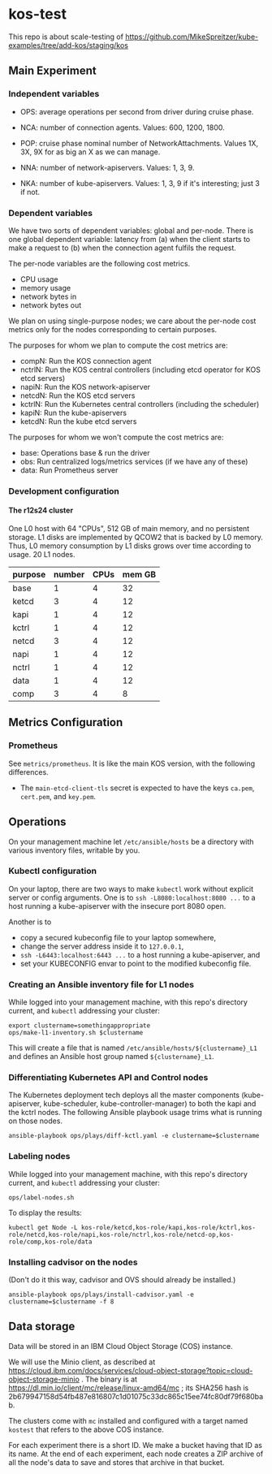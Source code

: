# kos-test

This repo is about scale-testing of https://github.com/MikeSpreitzer/kube-examples/tree/add-kos/staging/kos

## Main Experiment

### Independent variables

- OPS: average operations per second from driver during cruise phase.

- NCA: number of connection agents.  Values: 600, 1200, 1800.

- POP: cruise phase nominal number of NetworkAttachments.  Values 1X, 3X, 9X for as big an X as we can manage.

- NNA: number of network-apiservers.  Values: 1, 3, 9.

- NKA: number of kube-apiservers.  Values: 1, 3, 9 if it's interesting; just 3 if not.

### Dependent variables

We have two sorts of dependent variables: global and per-node.  There is one global dependent variable: latency from
(a) when the client starts to make a request to (b) when the connection agent fulfils the request.

The per-node variables are the following cost metrics.

- CPU usage
- memory usage
- network bytes in
- network bytes out

We plan on using single-purpose nodes; we care about the per-node cost metrics
only for the nodes corresponding to certain purposes.

The purposes for whom we plan to compute the cost metrics are:

- compN: Run the KOS connection agent
- nctrlN: Run the KOS central controllers (including etcd operator for KOS etcd servers)
- napiN: Run the KOS network-apiserver
- netcdN: Run the KOS etcd servers
- kctrlN: Run the Kubernetes central controllers (including the scheduler)
- kapiN: Run the kube-apiservers
- ketcdN: Run the kube etcd servers

The purposes for whom we won't compute the cost metrics are:

- base: Operations base & run the driver
- obs: Run centralized logs/metrics services (if we have any of these)
- data: Run Prometheus server

### Development configuration

#### The r12s24 cluster

One L0 host with 64 "CPUs", 512 GB of main memory, and no persistent storage.
L1 disks are implemented by QCOW2 that is backed by L0 memory.
Thus, L0 memory consumption by L1 disks grows over time according to usage.
20 L1 nodes.

| purpose | number | CPUs | mem GB |
| ------- | ------ | ---- | ------ |
| base    |   1    |   4  |   32   |
| ketcd   |   3    |   4  |   12   |
| kapi    |   1    |   4  |   12   |
| kctrl   |   1    |   4  |   12   |
| netcd   |   3    |   4  |   12   |
| napi    |   1    |   4  |   12   |
| nctrl   |   1    |   4  |   12   |
| data    |   1    |   4  |   12   |
| comp    |   3    |   4  |    8   |

## Metrics Configuration

### Prometheus

See `metrics/prometheus`.  It is like the main KOS version, with the
following differences.

- The `main-etcd-client-tls` secret is expected to
  have the keys `ca.pem`, `cert.pem`, and `key.pem`.

## Operations

On your management machine let `/etc/ansible/hosts` be a directory
with various inventory files, writable by you.

### Kubectl configuration

On your laptop, there are two ways to make `kubectl` work without
explicit server or config arguments.  One is to `ssh
-L8080:localhost:8080 ...` to a host running a kube-apiserver with the
insecure port 8080 open.

Another is to
- copy a secured kubeconfig file to your laptop somewhere,
- change the server address inside it to `127.0.0.1`,
- `ssh -L6443:localhost:6443 ...` to a host running a kube-apiserver, and
- set your KUBECONFIG envar to point to the modified kubeconfig file.

### Creating an Ansible inventory file for L1 nodes

While logged into your management machine, with this repo's directory
current, and `kubectl` addressing your cluster:

```
export clustername=somethingappropriate
ops/make-l1-inventory.sh $clustername
```

This will create a file that is named
`/etc/ansible/hosts/${clustername}_L1` and defines an Ansible host
group named `${clustername}_L1`.

### Differentiating Kubernetes API and Control nodes

The Kubernetes deployment tech deploys all the master components
(kube-apiserver, kube-scheduler, kube-controller-manager) to both the
kapi and the kctrl nodes.  The following Ansible playbook usage trims
what is running on those nodes.

```
ansible-playbook ops/plays/diff-kctl.yaml -e clustername=$clustername
```

### Labeling nodes

While logged into your management machine, with this repo's directory
current, and `kubectl` addressing your cluster:

```
ops/label-nodes.sh
```

To display the results:
```
kubectl get Node -L kos-role/ketcd,kos-role/kapi,kos-role/kctrl,kos-role/netcd,kos-role/napi,kos-role/nctrl,kos-role/netcd-op,kos-role/comp,kos-role/data
```

### Installing cadvisor on the nodes

(Don't do it this way, cadvisor and OVS should already be installed.)


```
ansible-playbook ops/plays/install-cadvisor.yaml -e clustername=$clustername -f 8
```

## Data storage

Data will be stored in an IBM Cloud Object Storage (COS) instance.

We will use the Minio client, as described at
https://cloud.ibm.com/docs/services/cloud-object-storage?topic=cloud-object-storage-minio
.  The binary is at https://dl.min.io/client/mc/release/linux-amd64/mc
; its SHA256 hash is
2b679947158d54fb487e816807c1d01075c33dc865c15ee74fc80df79f680bab.

The clusters come with `mc` installed and configured with a target
named `kostest` that refers to the above COS instance.

For each experiment there is a short ID.  We make a bucket having that
ID as its name.  At the end of each experiment, each node creates a
ZIP archive of all the node's data to save and stores that archive in
that bucket.
